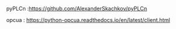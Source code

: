pyPLCn :https://github.com/AlexanderSkachkov/pyPLCn

opcua : https://python-opcua.readthedocs.io/en/latest/client.html